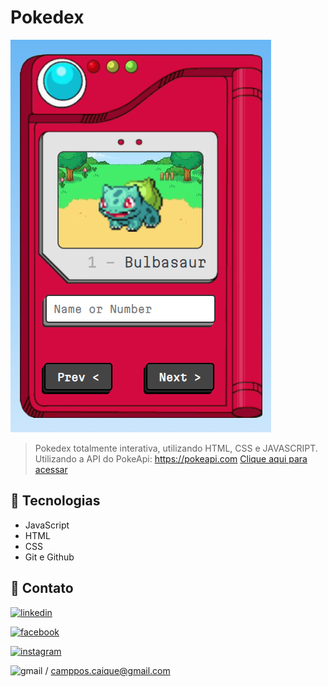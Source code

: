 # Pokedex

![preview](./images/pokedex-print.png)

>Pokedex totalmente interativa, utilizando HTML, CSS e JAVASCRIPT.
>Utilizando a API do PokeApi: https://pokeapi.com
[Clique aqui para acessar](https://camposcaique.github.io/pokedex_project)

## 🔨 Tecnologias

- JavaScript
- HTML
- CSS
- Git e Github

## 💓 Contato

[![linkedin](https://img.shields.io/badge/linkedin-0A66C2?style=for-the-badge&logo=linkedin&logoColor=white)](https://www.linkedin.com/in/caique-campos-128033180/)

[![facebook](https://img.shields.io/badge/Facebook-1877F2?style=for-the-badge&logo=facebook&logoColor=white)](https://www.facebook.com/camposcaique/)

[![instagram](https://img.shields.io/badge/Instagram-E4405F?style=for-the-badge&logo=instagram&logoColor=white
)](https://www.instagram.com/camposcaique/)

![gmail](https://img.shields.io/badge/Gmail-D14836?style=for-the-badge&logo=gmail&logoColor=white
) /  camppos.caique@gmail.com
